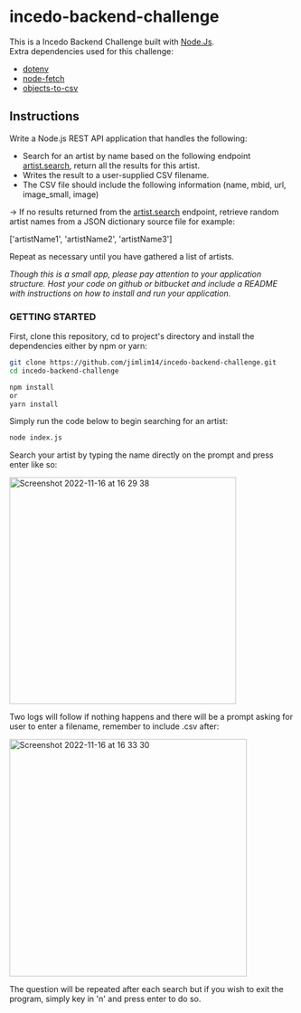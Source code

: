 # incedo-backend-challenge

This is a Incedo Backend Challenge built with [Node.Js](https://nodejs.org/en/).<br />
Extra dependencies used for this challenge:
* [dotenv](https://www.npmjs.com/package/dotenv)
* [node-fetch](https://www.npmjs.com/package/node-fetch)
* [objects-to-csv](https://www.npmjs.com/package/objects-to-csv)

## Instructions

Write a Node.js REST API application that handles the following:

* Search for an artist by name based on the following endpoint [artist.search](https://www.last.fm/api/show/artist.search), return all the results for this artist.
* Writes the result to a user-supplied CSV filename.
* The CSV file should include the following information (name, mbid, url, image_small, image)

-> If no results returned from the [artist.search](https://www.last.fm/api/show/artist.search) endpoint, retrieve random artist names from a JSON dictionary source file for example:

['artistName1', 'artistName2', 'artistName3']

Repeat as necessary until you have gathered a list of artists.

_Though this is a small app, please pay attention to your application structure.
Host your code on github or bitbucket and include a README with instructions on
how to install and run your application._

### GETTING STARTED

First, clone this repository, cd to project's directory and install the dependencies either by npm or yarn:

```bash
git clone https://github.com/jimlim14/incedo-backend-challenge.git
cd incedo-backend-challenge

npm install
or
yarn install
```

Simply run the code below to begin searching for an artist:

```bash
node index.js
```

Search your artist by typing the name directly on the prompt and press enter like so:

<img width="401" alt="Screenshot 2022-11-16 at 16 29 38" src="https://user-images.githubusercontent.com/88963740/202222988-47928338-35b7-417c-a6a6-6540907cbc2e.png">

Two logs will follow if nothing happens and there will be a prompt asking for user to enter a filename, remember to include .csv after:

<img width="420" alt="Screenshot 2022-11-16 at 16 33 30" src="https://user-images.githubusercontent.com/88963740/202223801-61f02406-3949-4db2-8e69-cfc47bcdf3ab.png">

The question will be repeated after each search but if you wish to exit the program, simply key in 'n' and press enter to do so.
